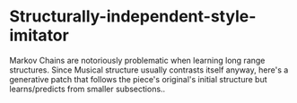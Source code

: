 # Structurally-independent-style-imitator
Markov Chains are notoriously problematic when learning long range structures. Since Musical structure usually contrasts itself anyway, here's a generative patch that follows the piece's original's initial structure but learns/predicts from smaller subsections.. 
